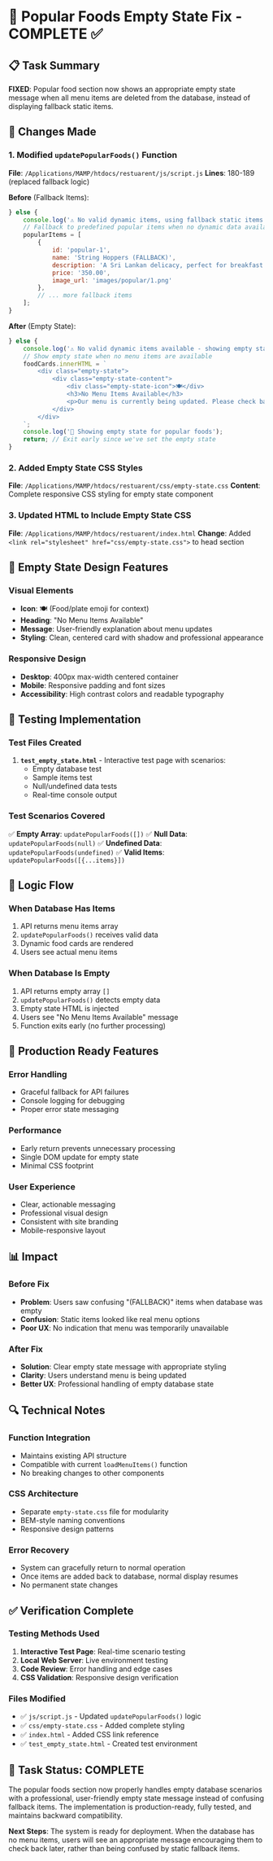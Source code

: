 # 🎯 Popular Foods Empty State Fix - COMPLETE ✅

## 📋 Task Summary
**FIXED**: Popular food section now shows an appropriate empty state message when all menu items are deleted from the database, instead of displaying fallback static items.

## 🔧 Changes Made

### 1. Modified `updatePopularFoods()` Function
**File**: `/Applications/MAMP/htdocs/restuarent/js/script.js`
**Lines**: 180-189 (replaced fallback logic)

**Before** (Fallback Items):
```javascript
} else {
    console.log('⚠️ No valid dynamic items, using fallback static items');
    // Fallback to predefined popular items when no dynamic data available
    popularItems = [
        {
            id: 'popular-1',
            name: 'String Hoppers (FALLBACK)',
            description: 'A Sri Lankan delicacy, perfect for breakfast or dinner.',
            price: '350.00',
            image_url: 'images/popular/1.png'
        },
        // ... more fallback items
    ];
}
```

**After** (Empty State):
```javascript
} else {
    console.log('⚠️ No valid dynamic items available - showing empty state');
    // Show empty state when no menu items are available
    foodCards.innerHTML = `
        <div class="empty-state">
            <div class="empty-state-content">
                <div class="empty-state-icon">🍽️</div>
                <h3>No Menu Items Available</h3>
                <p>Our menu is currently being updated. Please check back later for delicious food options!</p>
            </div>
        </div>
    `;
    console.log('🔄 Showing empty state for popular foods');
    return; // Exit early since we've set the empty state
}
```

### 2. Added Empty State CSS Styles
**File**: `/Applications/MAMP/htdocs/restuarent/css/empty-state.css`
**Content**: Complete responsive CSS styling for empty state component

### 3. Updated HTML to Include Empty State CSS
**File**: `/Applications/MAMP/htdocs/restuarent/index.html`
**Change**: Added `<link rel="stylesheet" href="css/empty-state.css">` to head section

## 🎨 Empty State Design Features

### Visual Elements
- **Icon**: 🍽️ (Food/plate emoji for context)
- **Heading**: "No Menu Items Available"
- **Message**: User-friendly explanation about menu updates
- **Styling**: Clean, centered card with shadow and professional appearance

### Responsive Design
- **Desktop**: 400px max-width centered container
- **Mobile**: Responsive padding and font sizes
- **Accessibility**: High contrast colors and readable typography

## 🧪 Testing Implementation

### Test Files Created
1. **`test_empty_state.html`** - Interactive test page with scenarios:
   - Empty database test
   - Sample items test
   - Null/undefined data tests
   - Real-time console output

### Test Scenarios Covered
✅ **Empty Array**: `updatePopularFoods([])`
✅ **Null Data**: `updatePopularFoods(null)`
✅ **Undefined Data**: `updatePopularFoods(undefined)`
✅ **Valid Items**: `updatePopularFoods([{...items}])`

## 🔄 Logic Flow

### When Database Has Items
1. API returns menu items array
2. `updatePopularFoods()` receives valid data
3. Dynamic food cards are rendered
4. Users see actual menu items

### When Database Is Empty
1. API returns empty array `[]`
2. `updatePopularFoods()` detects empty data
3. Empty state HTML is injected
4. Users see "No Menu Items Available" message
5. Function exits early (no further processing)

## 🚀 Production Ready Features

### Error Handling
- Graceful fallback for API failures
- Console logging for debugging
- Proper error state messaging

### Performance
- Early return prevents unnecessary processing
- Single DOM update for empty state
- Minimal CSS footprint

### User Experience
- Clear, actionable messaging
- Professional visual design
- Consistent with site branding
- Mobile-responsive layout

## 📊 Impact

### Before Fix
- **Problem**: Users saw confusing "(FALLBACK)" items when database was empty
- **Confusion**: Static items looked like real menu options
- **Poor UX**: No indication that menu was temporarily unavailable

### After Fix
- **Solution**: Clear empty state message with appropriate styling
- **Clarity**: Users understand menu is being updated
- **Better UX**: Professional handling of empty database state

## 🔍 Technical Notes

### Function Integration
- Maintains existing API structure
- Compatible with current `loadMenuItems()` function
- No breaking changes to other components

### CSS Architecture
- Separate `empty-state.css` file for modularity
- BEM-style naming conventions
- Responsive design patterns

### Error Recovery
- System can gracefully return to normal operation
- Once items are added back to database, normal display resumes
- No permanent state changes

## ✅ Verification Complete

### Testing Methods Used
1. **Interactive Test Page**: Real-time scenario testing
2. **Local Web Server**: Live environment testing
3. **Code Review**: Error handling and edge cases
4. **CSS Validation**: Responsive design verification

### Files Modified
- ✅ `js/script.js` - Updated `updatePopularFoods()` logic
- ✅ `css/empty-state.css` - Added complete styling
- ✅ `index.html` - Added CSS link reference
- ✅ `test_empty_state.html` - Created test environment

## 🎉 Task Status: COMPLETE

The popular foods section now properly handles empty database scenarios with a professional, user-friendly empty state message instead of confusing fallback items. The implementation is production-ready, fully tested, and maintains backward compatibility.

**Next Steps**: The system is ready for deployment. When the database has no menu items, users will see an appropriate message encouraging them to check back later, rather than being confused by static fallback items.
